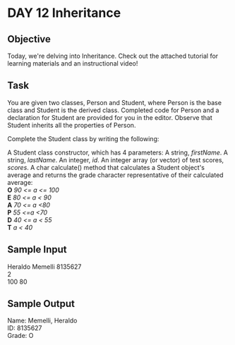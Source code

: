 # DAY 12 Inheritance

## Objective 
Today, we're delving into Inheritance. Check out the attached tutorial for 
learning materials and an instructional video!

## Task 
You are given two classes, Person and Student, where Person is the base class 
and Student is the derived class. Completed code for Person and a declaration for 
Student are provided for you in the editor. Observe that Student inherits all the properties of Person.

Complete the Student class by writing the following:

A Student class constructor, which has 4 parameters:
A string, *firstName*.
A string, *lastName*.
An integer, *id*.
An integer array (or vector) of test scores, *scores*.
A char calculate() method that calculates a Student object's average and returns the grade character 
representative of their calculated average:  
**O** *90 <= a <= 100*  
**E** *80 <= a < 90*  
**A** *70 <= a <80*  
**P** *55 <=a <70*  
**D** *40 <= a < 55*  
**T** *a < 40*

## Sample Input
Heraldo Memelli 8135627  
2  
100 80

## Sample Output
Name: Memelli, Heraldo  
ID: 8135627  
Grade: O
